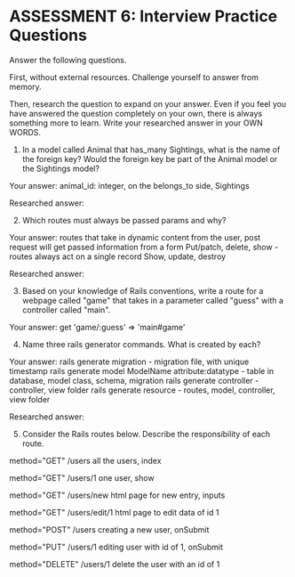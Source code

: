 # ASSESSMENT 6: Interview Practice Questions
Answer the following questions.

First, without external resources. Challenge yourself to answer from memory.

Then, research the question to expand on your answer. Even if you feel you have answered the question completely on your own, there is always something more to learn. Write your researched answer in your OWN WORDS.

1. In a model called Animal that has_many Sightings, what is the name of the foreign key? Would the foreign key be part of the Animal model or the Sightings model?

  Your answer: animal_id: integer, on the belongs_to side, Sightings

  Researched answer:



2. Which routes must always be passed params and why?

  Your answer: routes that take in dynamic content from the user, post request will get passed information from a form
  Put/patch, delete, show - routes always act on a single record
  Show, update, destroy

  Researched answer:



3. Based on your knowledge of Rails conventions, write a route for a webpage called "game" that takes in a parameter called "guess" with a controller called "main".

  Your answer: get 'game/:guess' => 'main#game'



4. Name three rails generator commands. What is created by each?

  Your answer:
  rails generate migration - migration file, with unique timestamp
  rails generate model ModelName attribute:datatype - table in database, model class, schema, migration
  rails generate controller - controller, view folder
  rails generate resource - routes, model, controller, view folder

  Researched answer:



5. Consider the Rails routes below. Describe the responsibility of each route.

method="GET"    /users       all the users, index   

method="GET"    /users/1     one user, show

method="GET"    /users/new   html page for new entry, inputs

method="GET"    /users/edit/1   html page to edit data of id 1

method="POST"   /users     creating a new user, onSubmit       

method="PUT"    /users/1      editing user with id of 1, onSubmit

method="DELETE" /users/1      delete the user with an id of 1

